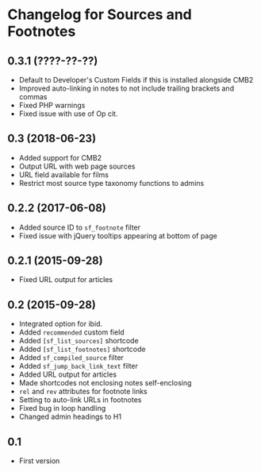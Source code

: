 # Changelog for Sources and Footnotes

## 0.3.1 (????-??-??)
* Default to Developer's Custom Fields if this is installed alongside CMB2
* Improved auto-linking in notes to not include trailing brackets and commas
* Fixed PHP warnings
* Fixed issue with use of Op cit.

## 0.3 (2018-06-23)
* Added support for CMB2
* Output URL with web page sources
* URL field available for films
* Restrict most source type taxonomy functions to admins

## 0.2.2 (2017-06-08)
* Added source ID to `sf_footnote` filter
* Fixed issue with jQuery tooltips appearing at bottom of page

## 0.2.1 (2015-09-28)
* Fixed URL output for articles

## 0.2 (2015-09-28)
* Integrated option for ibid.
* Added `recommended` custom field
* Added `[sf_list_sources]` shortcode
* Added `[sf_list_footnotes]` shortcode
* Added `sf_compiled_source` filter
* Added `sf_jump_back_link_text` filter
* Added URL output for articles
* Made shortcodes not enclosing notes self-enclosing
* `rel` and `rev` attributes for footnote links
* Setting to auto-link URLs in footnotes
* Fixed bug in loop handling
* Changed admin headings to H1

## 0.1
* First version
